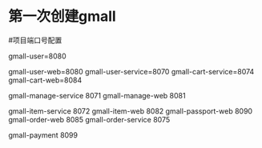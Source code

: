 # 第一次创建gmall

#项目端口号配置

gmall-user=8080

gmall-user-web=8080
gmall-user-service=8070
gmall-cart-service=8074
gmall-cart-web=8084

gmall-manage-service 8071
gmall-manage-web 8081

gmall-item-service 8072
gmall-item-web 8082
gmall-passport-web 8090
gmall-order-web  8085
gmall-order-service  8075

gmall-payment  8099
